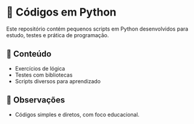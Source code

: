 # 🐍 Códigos em Python

Este repositório contém pequenos scripts em Python desenvolvidos para estudo, testes e prática de programação.

## 🔧 Conteúdo

- Exercícios de lógica
- Testes com bibliotecas
- Scripts diversos para aprendizado

## 📌 Observações

- Códigos simples e diretos, com foco educacional.
